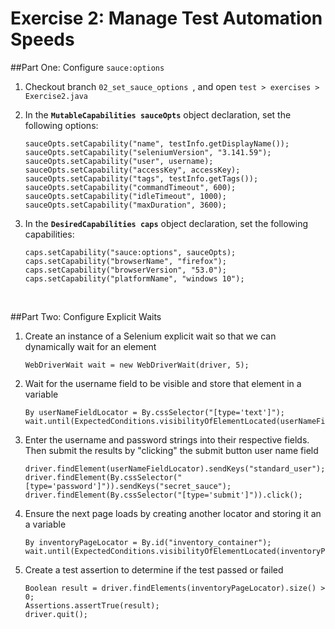 # Exercise 2: Manage Test Automation Speeds
##Part One: Configure `sauce:options`
1. Checkout branch `02_set_sauce_options `, and open `test > exercises > Exercise2.java`
2. In the **`MutableCapabilities sauceOpts`** object declaration, set the following options:
    
    ```$xslt
    sauceOpts.setCapability("name", testInfo.getDisplayName());
    sauceOpts.setCapability("seleniumVersion", "3.141.59");
    sauceOpts.setCapability("user", username);
    sauceOpts.setCapability("accessKey", accessKey);
    sauceOpts.setCapability("tags", testInfo.getTags());
    sauceOpts.setCapability("commandTimeout", 600);
    sauceOpts.setCapability("idleTimeout", 1000);
    sauceOpts.setCapability("maxDuration", 3600);
    ```
    
3. In the **`DesiredCapabilities caps`** object declaration, set the following capabilities:

    ```$xslt
    caps.setCapability("sauce:options", sauceOpts);
    caps.setCapability("browserName", "firefox");
    caps.setCapability("browserVersion", "53.0");
    caps.setCapability("platformName", "windows 10");
    ```
<br />

##Part Two: Configure Explicit Waits
1. Create an instance of a Selenium explicit wait so that we can dynamically wait for an element
   
   ```$xslt
   WebDriverWait wait = new WebDriverWait(driver, 5);
   ```
   
2. Wait for the username field to be visible and store that element in a variable
   
   ```$xslt
   By userNameFieldLocator = By.cssSelector("[type='text']");
   wait.until(ExpectedConditions.visibilityOfElementLocated(userNameFieldLocator));
   ```
3. Enter the username and password strings into their respective fields. Then submit the results by "clicking" the submit button user name field
   ```
   driver.findElement(userNameFieldLocator).sendKeys("standard_user");
   driver.findElement(By.cssSelector("[type='password']")).sendKeys("secret_sauce");
   driver.findElement(By.cssSelector("[type='submit']")).click();
   ```
4. Ensure the next page loads by creating another locator and storing it an a variable
    ```$xslt
    By inventoryPageLocator = By.id("inventory_container");
    wait.until(ExpectedConditions.visibilityOfElementLocated(inventoryPageLocator));
    ```
5. Create a test assertion to determine if the test passed or failed
    ```$xslt
    Boolean result = driver.findElements(inventoryPageLocator).size() > 0;
    Assertions.assertTrue(result);
    driver.quit();
    
    ```